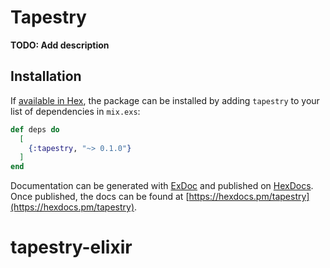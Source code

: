 # Tapestry

**TODO: Add description**

## Installation

If [available in Hex](https://hex.pm/docs/publish), the package can be installed
by adding `tapestry` to your list of dependencies in `mix.exs`:

```elixir
def deps do
  [
    {:tapestry, "~> 0.1.0"}
  ]
end
```

Documentation can be generated with [ExDoc](https://github.com/elixir-lang/ex_doc)
and published on [HexDocs](https://hexdocs.pm). Once published, the docs can
be found at [https://hexdocs.pm/tapestry](https://hexdocs.pm/tapestry).

# tapestry-elixir
